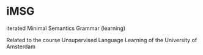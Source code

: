 iMSG
====

iterated Minimal Semantics Grammar (learning)

Related to the course Unsupervised Language Learning of the University of Amsterdam
